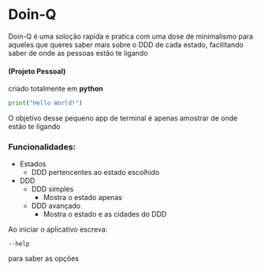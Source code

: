 # Doin-Q

Doin-Q é uma soloção rapida e pratica com uma dose de minimalismo para aqueles que queres saber mais
sobre o DDD de cada estado, facilitando saber de onde as pessoas estão te ligando
#### (Projeto Pessoal)

criado totalmente em **python**

```python
print("Hello World!")
```

O objetivo desse pequeno app de terminal é apenas amostrar de onde estão te ligando

### Funcionalidades:
- Estados
    - DDD pertencentes ao estado escolhido
- DDD
    - DDD simples
        - Mostra o estado apenas
    - DDD avançado
        - Mostra o estado e as cidades do DDD

Ao iniciar o aplicativo escreva: 
```
--help
```
para saber as opções